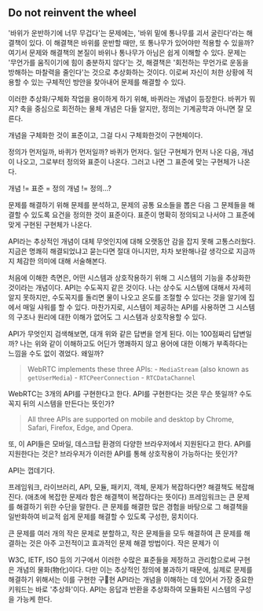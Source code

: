 ## Do not reinvent the wheel
'바위가 운반하기에 너무 무겁다'는 문제에는, '바위 밑에 통나무를 괴서 굴린다'라는 해결책이 있다.
이 해결책은 바위를 운반할 때만, 또 통나무가 있어야만 적용할 수 있을까?
여기서 문제와 해결책의 본질이 바위나 통나무가 아님은 쉽게 이해할 수 있다.
문제는 '무언가를 움직이기에 힘이 충분하지 않다'는 것, 해결책은 '회전하는 무언가로 운동을 방해하는 마찰력을 줄인다'는 것으로 추상화하는 것이다.
이로써 자신이 처한 상황에 적용할 수 있는 구체적인 방안을 찾아내어 문제를 해결할 수 있다.

이러한 추상화/구체화 작업을 용이하게 하기 위해, 바퀴라는 개념이 등장한다.
바퀴가 뭐지? 축을 중심으로 회전하는 물체
개념은 다들 알지만, 정의는 기계공학과 아니면 잘 모른다.

개념을 구체화한 것이 표준이고, 그걸 다시 구체화한것이 구현체이다.

정의가 먼저일까, 바퀴가 먼저일까? 바퀴가 먼저다. 일단 구현체가 먼저 나온 다음, 개념이 나오고, 그로부터 정의와 표준이 나온다. 그러고 나면 그 표준에 맞는 구현체가 나온다.

개념 != 표준 = 정의
개념 != 정의...?

문제를 해결하기 위해 문제를 분석하고, 문제의 공통 요소들을 뽑은 다음 그 문제들을 해결할 수 있도록 요건을 정의한 것이 표준이다.
표준이 명확히 정의되고 나서야 그 표준에 맞게 구현된 구현체가 나온다.

API라는 추상적인 개념이 대체 무엇인지에 대해 오랫동안 감을 잡지 못해 고통스러웠다.
지금은 명쾌히 해결되었냐고 묻는다면 절대 아니지만, 차차 보완해나갈 생각으로 지금까지 체감한 의미에 대해 서술해본다.

처음에 이해한 측면은, 어떤 시스템과 상호작용하기 위해 그 시스템의 기능을 추상화한 것이라는 개념이다. 
API는 수도꼭지 같은 것이다.
나는 상수도 시스템에 대해서 자세히 알지 못하지만, 수도꼭지를 돌리면 물이 나오고 온도를 조절할 수 있다는 것을 알기에 집에서 매일 샤워를 할 수 있다.
마찬가지로, 시스템이 제공하는 API를 사용하면 그 시스템의 구조나 원리에 대한 이해가 없어도 그 시스템과 상호작용할 수 있다.

API가 무엇인지 검색해보면, 대개 위와 같은 답변을 얻게 된다. 
이는 100점짜리 답변일까?
나는 위와 같이 이해하고도 어딘가 명쾌하지 않고 용어에 대한 이해가 부족하다는 느낌을 수도 없이 겪었다. 왜일까?

> WebRTC implements these three APIs: - `MediaStream` (also known as `getUserMedia`) - `RTCPeerConnection` - `RTCDataChannel`

WebRTC는 3개의 API를 구현한다고 한다.
API를 구현한다는 것은 무슨 뜻일까?
수도꼭지 뒤의 시스템을 만든다는 뜻인가? 
> All three APIs are supported on mobile and desktop by Chrome, Safari, Firefox, Edge, and Opera.

또, 이 API들은 모바일, 데스크탑 환경의 다양한 브라우저에서 지원된다고 한다.
API를 지원한다는 것은?
브라우저가 이러한 API를 통해 상호작용이 가능하다는 뜻인가?

API는 껍데기다.  

프레임워크, 라이브러리, API, 모듈, 패키지, 객체, 
문제가 복잡하다면? 해결책도 복잡해진다. (애초에 복잡한 문제라 함은 해결책이 복잡하다는 뜻이다)
프레임워크는 큰 문제를 해결하기 위한 수단을 말한다.
큰 문제를 해결한 많은 경험을 바탕으로 그 해결책을 일반화하여 비교적 쉽게 문제를 해결할 수 있도록 구성한, 뭉치이다.

큰 문제를 여러 개의 작은 문제로 분할하고, 작은 문제들을 모두 해결하여 큰 문제를 해결하는 것은 아주 고전적이고 효과적인 문제 해결 방법이다.
작은 문제가 이

W3C, IETF, ISO 등의 기구에서 이러한 수많은 표준들을 제정하고 관리함으로써 
구현은 개념의 물화(物化)이다. 다만 이는 추상적인 정의에 불과하기 때문에, 실제로 문제를 해결하기 위해서는 이를 구현한 구현
API라는 개념을 이해하는 데 있어서 가장 중요한 키워드는 바로 '추상화'이다. API는 응답과 반환을 추상화하여 모듈화된 시스템의 구성을 가능케 한다.
